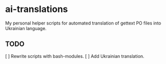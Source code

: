 # ai-translations

My personal helper scripts for automated translation of gettext PO files into Ukrainian language.

## TODO

[ ] Rewrite scripts with bash-modules.
[ ] Add Ukrainian translation.
